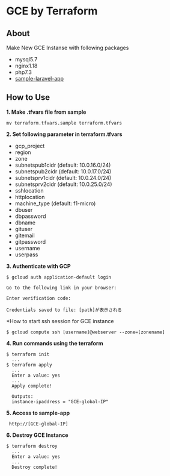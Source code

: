# **GCE by Terraform**

## **About**

Make New GCE Instanse with following packages
- mysql5.7
- nginx1.18
- php7.3
- [sample-laravel-app](https://github.com/siwai0208/food-app)

## **How to Use**

**1. Make .tfvars file from sample**

    mv terraform.tfvars.sample terraform.tfvars

**2. Set following parameter in terraform.tfvars**

- gcp_project
- region
- zone
- subnetspub1cidr (default: 10.0.16.0/24)
- subnetspub2cidr (default: 10.0.17.0/24)
- subnetsprv1cidr (default: 10.0.24.0/24)
- subnetsprv2cidr (default: 10.0.25.0/24)
- sshlocation
- httplocation
- machine_type (default: f1-micro)
- dbuser
- dbpassword
- dbname
- gituser
- gitemail
- gitpassword
- username
- userpass

**3. Authenticate with GCP**

```
$ gcloud auth application-default login

Go to the following link in your browser:

Enter verification code: 

Credentials saved to file: [path]が表示される
```

*How to start ssh session for GCE instance

```
$ gcloud compute ssh [username]@webserver --zone=[zonename]
```


**4. Run commands using the terraform**
```
$ terraform init
  ...
$ terraform apply
  ...
  Enter a value: yes
  ...
  Apply complete!

  Outputs:
  instance-ipaddress = "GCE-global-IP"
```

**5. Access to sample-app**
```
 http://[GCE-global-IP]
```

**6. Destroy GCE Instance**
```
$ terraform destroy
  ...
  Enter a value: yes
  ...
  Destroy complete! 
```
